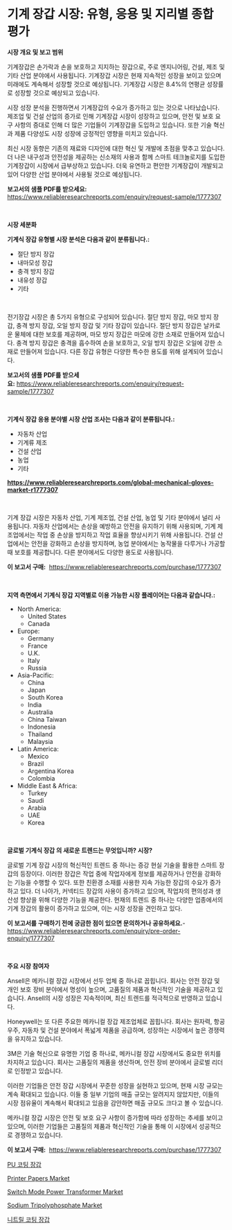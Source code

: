 <p><h1>기계 장갑 시장: 유형, 응용 및 지리별 종합 평가</h1></p><p><strong>시장 개요 및 보고 범위</strong></p>
<p><p>기계장갑은 손가락과 손을 보호하고 지지하는 장갑으로, 주로 엔지니어링, 건설, 제조 및 기타 산업 분야에서 사용됩니다. 기계장갑 시장은 현재 지속적인 성장을 보이고 있으며 미래에도 계속해서 성장할 것으로 예상됩니다. 기계장갑 시장은 8.4%의 연평균 성장률로 성장할 것으로 예상되고 있습니다.</p><p>시장 성장 분석을 진행하면서 기계장갑의 수요가 증가하고 있는 것으로 나타났습니다. 제조업 및 건설 산업의 증가로 인해 기계장갑 시장이 성장하고 있으며, 안전 및 보호 요구 사항의 증대로 인해 더 많은 기업들이 기계장갑을 도입하고 있습니다. 또한 기술 혁신과 제품 다양성도 시장 성장에 긍정적인 영향을 미치고 있습니다.</p><p>최신 시장 동향은 기존의 재료와 디자인에 대한 혁신 및 개발에 초점을 맞추고 있습니다. 더 나은 내구성과 안전성을 제공하는 신소재의 사용과 함께 스마트 테크놀로지를 도입한 기계장갑이 시장에서 급부상하고 있습니다. 더욱 유연하고 편안한 기계장갑이 개발되고 있어 다양한 산업 분야에서 사용될 것으로 예상됩니다.</p></p>
<p><strong>보고서의 샘플 PDF를 받으세요:</strong> <a href="https://www.reliableresearchreports.com/enquiry/request-sample/1777307">https://www.reliableresearchreports.com/enquiry/request-sample/1777307</a></p>
<p>&nbsp;</p>
<p><strong>시장 세분화</strong></p>
<p><strong>기계식 장갑 유형별 시장 분석은 다음과 같이 분류됩니다.:</strong></p>
<p><ul><li>절단 방지 장갑</li><li>내마모성 장갑</li><li>충격 방지 장갑</li><li>내유성 장갑</li><li>기타</li></ul></p>
<p>&nbsp;</p>
<p><p>전기장갑 시장은 총 5가지 유형으로 구성되어 있습니다. 절단 방지 장갑, 마모 방지 장갑, 충격 방지 장갑, 오일 방지 장갑 및 기타 장갑이 있습니다. 절단 방지 장갑은 날카로운 물체에 대한 보호를 제공하며, 마모 방지 장갑은 마모에 강한 소재로 만들어져 있습니다. 충격 방지 장갑은 충격을 흡수하여 손을 보호하고, 오일 방지 장갑은 오일에 강한 소재로 만들어져 있습니다. 다른 장갑 유형은 다양한 특수한 용도를 위해 설계되어 있습니다.</p></p>
<p><strong>보고서의 샘플 PDF를 받으세요:</strong>&nbsp;<a href="https://www.reliableresearchreports.com/enquiry/request-sample/1777307">https://www.reliableresearchreports.com/enquiry/request-sample/1777307</a></p>
<p>&nbsp;</p>
<p><strong> 기계식 장갑 응용 분야별 시장 산업 조사는 다음과 같이 분류됩니다.:</strong></p>
<p><ul><li>자동차 산업</li><li>기계류 제조</li><li>건설 산업</li><li>농업</li><li>기타</li></ul></p>
<p><strong><a href="https://www.reliableresearchreports.com/global-mechanical-gloves-market-r1777307">https://www.reliableresearchreports.com/global-mechanical-gloves-market-r1777307</a></strong></p>
<p>&nbsp;</p>
<p><p>기계 장갑 시장은 자동차 산업, 기계 제조업, 건설 산업, 농업 및 기타 분야에서 널리 사용됩니다. 자동차 산업에서는 손상을 예방하고 안전을 유지하기 위해 사용되며, 기계 제조업에서는 작업 중 손상을 방지하고 작업 효율을 향상시키기 위해 사용됩니다. 건설 산업에서는 안전을 강화하고 손상을 방지하며, 농업 분야에서는 농작물을 다루거나 가공할 때 보호를 제공합니다. 다른 분야에서도 다양한 용도로 사용됩니다.</p></p>
<p><strong>이 보고서 구매:</strong>&nbsp; <a href="https://www.reliableresearchreports.com/purchase/1777307">https://www.reliableresearchreports.com/purchase/1777307</a></p>
<p>&nbsp;</p>
<p><strong>지역 측면에서 기계식 장갑 지역별로 이용 가능한 시장 플레이어는 다음과 같습니다.:</strong></p>
<p><ul>
    <li>
        North America:
        <ul>
            <li>United States</li>
            <li>Canada</li>
        </ul>
    </li>
    <li>
        Europe:
        <ul>
            <li>Germany</li>
            <li>France</li>
            <li>U.K.</li>
            <li>Italy</li>
            <li>Russia</li>
        </ul>
    </li>
    <li>
        Asia-Pacific:
        <ul>
            <li>China</li>
            <li>Japan</li>
            <li>South Korea</li>
            <li>India</li>
            <li>Australia</li>
            <li>China Taiwan</li>
            <li>Indonesia</li>
            <li>Thailand</li>
            <li>Malaysia</li>
        </ul>
    </li>
    <li>
        Latin America:
        <ul>
            <li>Mexico</li>
            <li>Brazil</li>
            <li>Argentina Korea</li>
            <li>Colombia</li>
        </ul>
    </li>
    <li>
        Middle East & Africa:
        <ul>
            <li>Turkey</li>
            <li>Saudi</li>
            <li>Arabia</li>
            <li>UAE</li>
            <li>Korea</li>
        </ul>
    </li>
    </ul></p>
<p>&nbsp;</p>
<p><strong>글로벌 기계식 장갑 의 새로운 트렌드는 무엇입니까? 시장?</strong></p>
<p><p>글로벌 기계 장갑 시장의 혁신적인 트렌드 중 하나는 증강 현실 기술을 활용한 스마트 장갑의 등장이다. 이러한 장갑은 작업 중에 작업자에게 정보를 제공하거나 안전을 강화하는 기능을 수행할 수 있다. 또한 친환경 소재를 사용한 지속 가능한 장갑의 수요가 증가하고 있다. 더 나아가, 커넥티드 장갑의 사용이 증가하고 있으며, 작업자의 편의성과 생산성 향상을 위해 다양한 기능을 제공한다. 현재의 트렌드 중 하나는 다양한 업종에서의 기계 장갑의 활용이 증가하고 있으며, 이는 시장 성장을 견인하고 있다.</p></p>
<p><strong>이 보고서를 구매하기 전에 궁금한 점이 있으면 문의하거나 공유하세요.</strong>- <a href="https://www.reliableresearchreports.com/enquiry/pre-order-enquiry/1777307">https://www.reliableresearchreports.com/enquiry/pre-order-enquiry/1777307</a></p>
<p>&nbsp;</p>
<p><strong>주요 시장 참여자</strong></p>
<p><p>Ansell은 메카니컬 장갑 시장에서 선두 업체 중 하나로 꼽힙니다. 회사는 안전 장갑 및 개인 보호 장비 분야에서 명성이 높으며, 고품질의 제품과 혁신적인 기술을 제공하고 있습니다. Ansell의 시장 성장은 지속적이며, 최신 트렌드를 적극적으로 반영하고 있습니다.</p><p>Honeywell는 또 다른 주요한 메카니컬 장갑 제조업체로 꼽힙니다. 회사는 원자력, 항공우주, 자동차 및 건설 분야에서 폭넓게 제품을 공급하며, 성장하는 시장에서 높은 경쟁력을 유지하고 있습니다.</p><p>3M은 기술 혁신으로 유명한 기업 중 하나로, 메카니컬 장갑 시장에서도 중요한 위치를 차지하고 있습니다. 회사는 고품질의 제품을 생산하며, 안전 장비 분야에서 글로벌 리더로 인정받고 있습니다.</p><p>이러한 기업들은 안전 장갑 시장에서 꾸준한 성장을 실현하고 있으며, 현재 시장 규모는 계속 확대되고 있습니다. 이들 중 일부 기업의 매출 규모는 알려지지 않았지만, 이들의 시장 점유율이 계속해서 확대되고 있음을 감안하면 매출 규모도 크다고 볼 수 있습니다.</p><p>메카니컬 장갑 시장은 안전 및 보호 요구 사항이 증가함에 따라 성장하는 추세를 보이고 있으며, 이러한 기업들은 고품질의 제품과 혁신적인 기술을 통해 이 시장에서 성공적으로 경쟁하고 있습니다.</p></p>
<p><strong>이 보고서 구매:</strong>&nbsp;&nbsp;<a href="https://www.reliableresearchreports.com/purchase/1777307">https://www.reliableresearchreports.com/purchase/1777307</a></p>
<p><p><a href="https://github.com/vsap75a286l/Market-Research-Report-List-1/blob/main/186635226059.md">PU 코팅 장갑</a></p><p><a href="https://issuu.com/reportprime-2/docs/printer-papers-market-size-2030.pptx">Printer Papers Market</a></p><p><a href="https://github.com/wusalecollins540tpqoz/Market-Research-Report-List-2/blob/main/switch-mode-power-transformer-market.md">Switch Mode Power Transformer Market</a></p><p><a href="https://www.linkedin.com/pulse/sodium-tripolyphosphate-market-offer-valuable-insights-size-dyfgf?trackingId=PM2JJiWkR%2Fga2r1qx06kgA%3D%3D">Sodium Tripolyphosphate Market</a></p><p><a href="https://github.com/Maeennan456456/Market-Research-Report-List-1/blob/main/296158326060.md">니트릴 코팅 장갑</a></p></p>